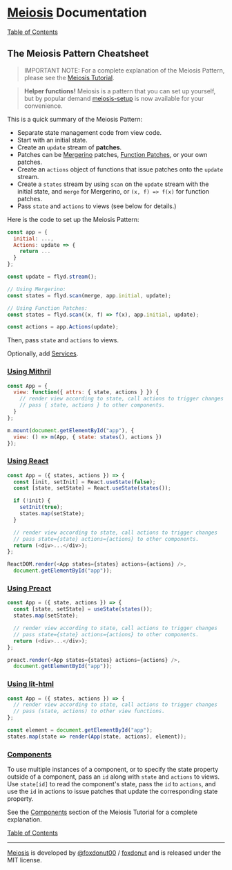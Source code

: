 # [Meiosis](https://meiosis.js.org) Documentation

[Table of Contents](toc.html)

## The Meiosis Pattern Cheatsheet

> IMPORTANT NOTE: For a complete explanation of the Meiosis Pattern, please see the
[Meiosis Tutorial](https://meiosis.js.org/tutorial/toc.html).

> **Helper functions!** Meiosis is a pattern that you can set up yourself, but by popular demand
[meiosis-setup](https://github.com/foxdonut/meiosis/tree/master/helpers/setup) is now available
for your convenience.

This is a quick summary of the Meiosis Pattern:

- Separate state management code from view code.
- Start with an initial state.
- Create an `update` stream of **patches**.
- Patches can be
[Mergerino](https://meiosis.js.org/tutorial/05-meiosis-with-mergerino.html) patches,
[Function Patches](https://meiosis.js.org/tutorial/04-meiosis-with-function-patches.html),
or your own patches.
- Create an `actions` object of functions that issue patches onto the `update` stream.
- Create a `states` stream by using `scan` on the `update` stream with the initial state, and
`merge` for Mergerino, or `(x, f) => f(x)` for function patches.
- Pass `state` and `actions` to views (see below for details.)

Here is the code to set up the Meiosis Pattern:

```js
const app = {
  initial: ...,
  Actions: update => {
    return ...
  }
};

const update = flyd.stream();

// Using Mergerino:
const states = flyd.scan(merge, app.initial, update);

// Using Function Patches:
const states = flyd.scan((x, f) => f(x), app.initial, update);

const actions = app.Actions(update);
```

Then, pass `state` and `actions` to views.

Optionally, add [Services](services.html).

<a name="using_mithril"></a>
### [Using Mithril](#using_mithril)

```js
const App = {
  view: function({ attrs: { state, actions } }) {
    // render view according to state, call actions to trigger changes
    // pass { state, actions } to other components.
  }
};

m.mount(document.getElementById("app"), {
  view: () => m(App, { state: states(), actions })
});
```

<a name="using_react"></a>
### [Using React](#using_react)

```js
const App = ({ states, actions }) => {
  const [init, setInit] = React.useState(false);
  const [state, setState] = React.useState(states());

  if (!init) {
    setInit(true);
    states.map(setState);
  }

  // render view according to state, call actions to trigger changes
  // pass state={state} actions={actions} to other components.
  return (<div>...</div>);
};

ReactDOM.render(<App states={states} actions={actions} />,
  document.getElementById("app"));
```

<a name="using_preact"></a>
### [Using Preact](#using_preact)

```js
const App = ({ state, actions }) => {
  const [state, setState] = useState(states());
  states.map(setState);

  // render view according to state, call actions to trigger changes
  // pass state={state} actions={actions} to other components.
  return (<div>...</div>);
};

preact.render(<App states={states} actions={actions} />,
  document.getElementById("app"));
```

<a name="using_lit_html"></a>
### [Using lit-html](#using_lit_html)

```js
const App = ({ states, actions }) => {
  // render view according to state, call actions to trigger changes
  // pass (state, actions) to other view functions.
};

const element = document.getElementById("app");
states.map(state => render(App(state, actions), element));
```

<a name="components"></a>
### [Components](#components)

To use multiple instances of a component, or to specify the state property outside of a component,
pass an `id` along with `state` and `actions` to views. Use `state[id]` to read the component's
state, pass the `id` to `actions`, and use the `id` in actions to issue patches that update the
corresponding state property.

See the [Components](https://meiosis.js.org/tutorial/06-components.html) section of the Meiosis
Tutorial for a complete explanation.

[Table of Contents](toc.html)

-----

[Meiosis](https://meiosis.js.org) is developed by
[@foxdonut00](https://twitter.com/foxdonut00) /
[foxdonut](https://github.com/foxdonut)
and is released under the MIT license.
